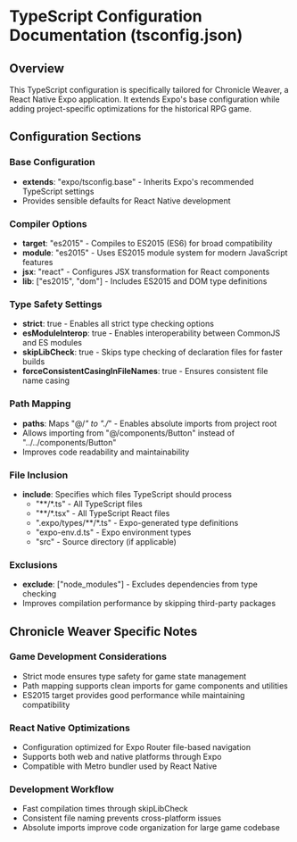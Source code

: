 # TypeScript Configuration Documentation (tsconfig.json)

## Overview 
This TypeScript configuration is specifically tailored for Chronicle Weaver, a React Native Expo application. It extends Expo's base configuration while adding project-specific optimizations for the historical RPG game.

## Configuration Sections

### Base Configuration
- **extends**: "expo/tsconfig.base" - Inherits Expo's recommended TypeScript settings
- Provides sensible defaults for React Native development

### Compiler Options
- **target**: "es2015" - Compiles to ES2015 (ES6) for broad compatibility
- **module**: "es2015" - Uses ES2015 module system for modern JavaScript features
- **jsx**: "react" - Configures JSX transformation for React components
- **lib**: ["es2015", "dom"] - Includes ES2015 and DOM type definitions

### Type Safety Settings
- **strict**: true - Enables all strict type checking options
- **esModuleInterop**: true - Enables interoperability between CommonJS and ES modules
- **skipLibCheck**: true - Skips type checking of declaration files for faster builds
- **forceConsistentCasingInFileNames**: true - Ensures consistent file name casing

### Path Mapping
- **paths**: Maps "@/*" to "./*" - Enables absolute imports from project root
- Allows importing from "@/components/Button" instead of "../../components/Button"
- Improves code readability and maintainability

### File Inclusion
- **include**: Specifies which files TypeScript should process
  - "**/*.ts" - All TypeScript files
  - "**/*.tsx" - All TypeScript React files
  - ".expo/types/**/*.ts" - Expo-generated type definitions
  - "expo-env.d.ts" - Expo environment types
  - "src" - Source directory (if applicable)

### Exclusions
- **exclude**: ["node_modules"] - Excludes dependencies from type checking
- Improves compilation performance by skipping third-party packages

## Chronicle Weaver Specific Notes

### Game Development Considerations
- Strict mode ensures type safety for game state management
- Path mapping supports clean imports for game components and utilities
- ES2015 target provides good performance while maintaining compatibility

### React Native Optimizations
- Configuration optimized for Expo Router file-based navigation
- Supports both web and native platforms through Expo
- Compatible with Metro bundler used by React Native

### Development Workflow
- Fast compilation times through skipLibCheck
- Consistent file naming prevents cross-platform issues
- Absolute imports improve code organization for large game codebase

